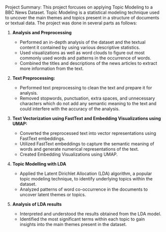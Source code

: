 Project Summary: This project forcuses on applying Topic Modeling to a BBC News Dataset. Topic Modeling is a statistical modeling technique used to uncover the main themes and topics present in a structure of documents or textual data. The project was done in several parts as follows:

1. **Analysis and Preprocessing**
    - Performed an in-depth analysis of the dataset and the textual content it contained by using various descriptive statistics.
    - Used visualizations as well as word clouds to figure out most commonly used words and patterns in the occurrence of words.
    - Combined the titles and descriptions of the news articles to extract more information from the text.

2. **Text Preprocessing:**
    - Performed text preprocessing to clean the text and prepare it for analysis.
    - Removed stopwords, punctuation, extra spaces, and unnecessary characters which do not add any semantic meaning to the text and could interfere with the accuracy of the analysis.

3. **Text Vectorization using FastText and Embedding Visualizations using UMAP:**
    - Converted the preprocessed text into vector representations using FastText embeddings.
    - Utilized FastText embeddings to capture the semantic meaning of words and generate numerical representations of the text.
    - Created Embedding Visualizations using UMAP.

4. **Topic Modelling with LDA**
    - Applied the Latent Dirichlet Allocation (LDA) algorithm, a popular topic modeling technique, to identify underlying topics within the dataset.
    - Analyzed patterns of word co-occurrence in the documents to uncover latent themes or topics.

5. **Analysis of LDA results**
    - Interpreted and understood the results obtained from the LDA model.
    - Identified the most significant terms within each topic to gain insights into the main themes present in the dataset.
